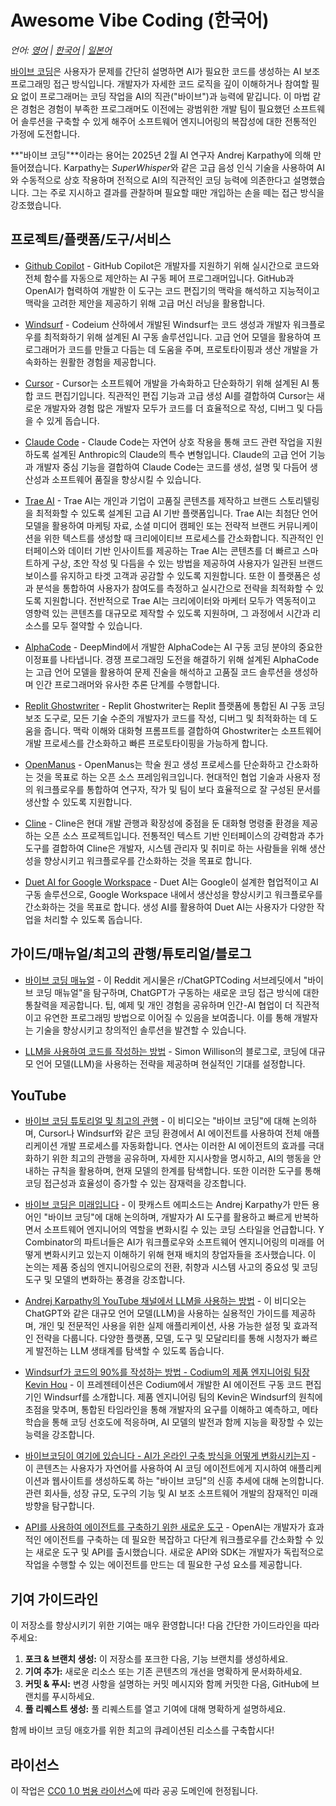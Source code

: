 # Awesome Vibe Coding (한국어)

*언어: [영어](README.md) | [한국어](README.ko.md) | [일본어](README.ja.md)*

[바이브 코딩](https://en.wikipedia.org/wiki/Vibe_coding)은 사용자가 문제를 간단히 설명하면 AI가 필요한 코드를 생성하는 AI 보조 프로그래밍 접근 방식입니다. 개발자가 자세한 코드 로직을 깊이 이해하거나 참여할 필요 없이 프로그래머는 코딩 작업을 AI의 직관("바이브")과 능력에 맡깁니다. 이 마법 같은 경험은 경험이 부족한 프로그래머도 이전에는 광범위한 개발 팀이 필요했던 소프트웨어 솔루션을 구축할 수 있게 해주어 소프트웨어 엔지니어링의 복잡성에 대한 전통적인 가정에 도전합니다.

**"바이브 코딩"**이라는 용어는 2025년 2월 AI 연구자 Andrej Karpathy에 의해 만들어졌습니다. Karpathy는 *SuperWhisper*와 같은 고급 음성 인식 기술을 사용하여 AI와 수동적으로 상호 작용하며 전적으로 AI의 직관적인 코딩 능력에 의존한다고 설명했습니다. 그는 주로 지시하고 결과를 관찰하며 필요할 때만 개입하는 손을 떼는 접근 방식을 강조했습니다.

## 프로젝트/플랫폼/도구/서비스

- [Github Copilot](https://github.com/features/copilot) - GitHub Copilot은 개발자를 지원하기 위해 실시간으로 코드와 전체 함수를 자동으로 제안하는 AI 구동 페어 프로그래머입니다. GitHub과 OpenAI가 협력하여 개발한 이 도구는 코드 편집기의 맥락을 해석하고 지능적이고 맥락을 고려한 제안을 제공하기 위해 고급 머신 러닝을 활용합니다.

- [Windsurf](https://codeium.com/windsurf) - Codeium 산하에서 개발된 Windsurf는 코드 생성과 개발자 워크플로우를 최적화하기 위해 설계된 AI 구동 솔루션입니다. 고급 언어 모델을 활용하여 프로그래머가 코드를 만들고 다듬는 데 도움을 주며, 프로토타이핑과 생산 개발을 가속화하는 원활한 경험을 제공합니다.

- [Cursor](https://www.cursor.com/) - Cursor는 소프트웨어 개발을 가속화하고 단순화하기 위해 설계된 AI 통합 코드 편집기입니다. 직관적인 편집 기능과 고급 생성 AI를 결합하여 Cursor는 새로운 개발자와 경험 많은 개발자 모두가 코드를 더 효율적으로 작성, 디버그 및 다듬을 수 있게 돕습니다.

- [Claude Code](https://docs.anthropic.com/en/docs/agents-and-tools/claude-code/overview) - Claude Code는 자연어 상호 작용을 통해 코드 관련 작업을 지원하도록 설계된 Anthropic의 Claude의 특수 변형입니다. Claude의 고급 언어 기능과 개발자 중심 기능을 결합하여 Claude Code는 코드를 생성, 설명 및 다듬어 생산성과 소프트웨어 품질을 향상시킬 수 있습니다.

- [Trae AI](https://www.futuretools.io/tools/trae-ai) - Trae AI는 개인과 기업이 고품질 콘텐츠를 제작하고 브랜드 스토리텔링을 최적화할 수 있도록 설계된 고급 AI 기반 플랫폼입니다. Trae AI는 최첨단 언어 모델을 활용하여 마케팅 자료, 소셜 미디어 캠페인 또는 전략적 브랜드 커뮤니케이션을 위한 텍스트를 생성할 때 크리에이티브 프로세스를 간소화합니다. 직관적인 인터페이스와 데이터 기반 인사이트를 제공하는 Trae AI는 콘텐츠를 더 빠르고 스마트하게 구상, 초안 작성 및 다듬을 수 있는 방법을 제공하여 사용자가 일관된 브랜드 보이스를 유지하고 타겟 고객과 공감할 수 있도록 지원합니다. 또한 이 플랫폼은 성과 분석을 통합하여 사용자가 참여도를 측정하고 실시간으로 전략을 최적화할 수 있도록 지원합니다. 전반적으로 Trae AI는 크리에이터와 마케터 모두가 역동적이고 영향력 있는 콘텐츠를 대규모로 제작할 수 있도록 지원하며, 그 과정에서 시간과 리소스를 모두 절약할 수 있습니다.

- [AlphaCode](https://alphacode.deepmind.com/) - DeepMind에서 개발한 AlphaCode는 AI 구동 코딩 분야의 중요한 이정표를 나타냅니다. 경쟁 프로그래밍 도전을 해결하기 위해 설계된 AlphaCode는 고급 언어 모델을 활용하여 문제 진술을 해석하고 고품질 코드 솔루션을 생성하며 인간 프로그래머와 유사한 추론 단계를 수행합니다.

- [Replit Ghostwriter](https://replit.com/learn/intro-to-ghostwriter) - Replit Ghostwriter는 Replit 플랫폼에 통합된 AI 구동 코딩 보조 도구로, 모든 기술 수준의 개발자가 코드를 작성, 디버그 및 최적화하는 데 도움을 줍니다. 맥락 이해와 대화형 프롬프트를 결합하여 Ghostwriter는 소프트웨어 개발 프로세스를 간소화하고 빠른 프로토타이핑을 가능하게 합니다.

- [OpenManus](https://github.com/mannaandpoem/OpenManus) - OpenManus는 학술 원고 생성 프로세스를 단순화하고 간소화하는 것을 목표로 하는 오픈 소스 프레임워크입니다. 현대적인 협업 기술과 사용자 정의 워크플로우를 통합하여 연구자, 작가 및 팀이 보다 효율적으로 잘 구성된 문서를 생산할 수 있도록 지원합니다.

- [Cline](https://github.com/cline/cline) - Cline은 현대 개발 관행과 확장성에 중점을 둔 대화형 명령줄 환경을 제공하는 오픈 소스 프로젝트입니다. 전통적인 텍스트 기반 인터페이스의 강력함과 추가 도구를 결합하여 Cline은 개발자, 시스템 관리자 및 취미로 하는 사람들을 위해 생산성을 향상시키고 워크플로우를 간소화하는 것을 목표로 합니다.

- [Duet AI for Google Workspace](https://workspace.google.com/blog/product-announcements/duet-ai?hl=en) - Duet AI는 Google이 설계한 협업적이고 AI 구동 솔루션으로, Google Workspace 내에서 생산성을 향상시키고 워크플로우를 간소화하는 것을 목표로 합니다. 생성 AI를 활용하여 Duet AI는 사용자가 다양한 작업을 처리할 수 있도록 돕습니다.

## 가이드/매뉴얼/최고의 관행/튜토리얼/블로그

- [바이브 코딩 매뉴얼](https://www.reddit.com/r/ChatGPTCoding/comments/1j5l4xw/vibe_coding_manual/) - 이 Reddit 게시물은 r/ChatGPTCoding 서브레딧에서 "바이브 코딩 매뉴얼"을 탐구하며, ChatGPT가 구동하는 새로운 코딩 접근 방식에 대한 통찰력을 제공합니다. 팁, 예제 및 개인 경험을 공유하며 인간-AI 협업이 더 직관적이고 유연한 프로그래밍 방법으로 이어질 수 있음을 보여줍니다. 이를 통해 개발자는 기술을 향상시키고 창의적인 솔루션을 발견할 수 있습니다.

- [LLM을 사용하여 코드를 작성하는 방법](https://simonwillison.net/2025/Mar/11/using-llms-for-code/#set-reasonable-expectations) - Simon Willison의 블로그로, 코딩에 대규모 언어 모델(LLM)을 사용하는 전략을 제공하며 현실적인 기대를 설정합니다.

## YouTube
- [바이브 코딩 튜토리얼 및 최고의 관행](https://www.youtube.com/watch?v=YWwS911iLhg&t=907s) - 이 비디오는 "바이브 코딩"에 대해 논의하며, Cursor나 Windsurf와 같은 코딩 환경에서 AI 에이전트를 사용하여 전체 애플리케이션 개발 프로세스를 자동화합니다. 연사는 이러한 AI 에이전트의 효과를 극대화하기 위한 최고의 관행을 공유하며, 자세한 지시사항을 명시하고, AI의 행동을 안내하는 규칙을 활용하며, 현재 모델의 한계를 탐색합니다. 또한 이러한 도구를 통해 코딩 접근성과 효율성이 증가할 수 있는 잠재력을 강조합니다.

- [바이브 코딩은 미래입니다](https://www.youtube.com/watch?v=IACHfKmZMr8&t=1606s) - 이 팟캐스트 에피소드는 Andrej Karpathy가 만든 용어인 "바이브 코딩"에 대해 논의하며, 개발자가 AI 도구를 활용하고 빠르게 반복하면서 소프트웨어 엔지니어의 역할을 변화시킬 수 있는 코딩 스타일을 언급합니다. Y Combinator의 파트너들은 AI가 워크플로우와 소프트웨어 엔지니어링의 미래를 어떻게 변화시키고 있는지 이해하기 위해 현재 배치의 창업자들을 조사했습니다. 이 논의는 제품 중심의 엔지니어링으로의 전환, 취향과 시스템 사고의 중요성 및 코딩 도구 및 모델의 변화하는 풍경을 강조합니다.

- [Andrej Karpathy의 YouTube 채널에서 LLM을 사용하는 방법](https://www.youtube.com/watch?v=EWvNQjAaOHw) - 이 비디오는 ChatGPT와 같은 대규모 언어 모델(LLM)을 사용하는 실용적인 가이드를 제공하며, 개인 및 전문적인 사용을 위한 실제 애플리케이션, 사용 가능한 설정 및 효과적인 전략을 다룹니다. 다양한 플랫폼, 모델, 도구 및 모달리티를 통해 시청자가 빠르게 발전하는 LLM 생태계를 탐색할 수 있도록 돕습니다.

- [Windsurf가 코드의 90%를 작성하는 방법 - Codium의 제품 엔지니어링 팀장 Kevin Hou](https://www.youtube.com/watch?v=bVNNvWq6dKo) - 이 프레젠테이션은 Codium에서 개발한 AI 에이전트 구동 코드 편집기인 Windsurf를 소개합니다. 제품 엔지니어링 팀의 Kevin은 Windsurf의 원칙에 초점을 맞추며, 통합된 타임라인을 통해 개발자의 요구를 이해하고 예측하고, 메타 학습을 통해 코딩 선호도에 적응하며, AI 모델의 발전과 함께 지능을 확장할 수 있는 능력을 강조합니다.

- [바이브코딩이 여기에 있습니다 - AI가 온라인 구축 방식을 어떻게 변화시키는지](https://www.youtube.com/watch?v=xxA-M3HrKrc) - 이 콘텐츠는 사용자가 자연어를 사용하여 AI 코딩 에이전트에게 지시하여 애플리케이션과 웹사이트를 생성하도록 하는 "바이브 코딩"의 신흥 추세에 대해 논의합니다. 관련 회사들, 성장 규모, 도구의 기능 및 AI 보조 소프트웨어 개발의 잠재적인 미래 방향을 탐구합니다.

- [API를 사용하여 에이전트를 구축하기 위한 새로운 도구](https://www.youtube.com/watch?v=hciNKcLwSes) - OpenAI는 개발자가 효과적인 에이전트를 구축하는 데 필요한 복잡하고 다단계 워크플로우를 간소화할 수 있는 새로운 도구 및 API를 출시했습니다. 새로운 API와 SDK는 개발자가 독립적으로 작업을 수행할 수 있는 에이전트를 만드는 데 필요한 구성 요소를 제공합니다.

## 기여 가이드라인

이 저장소를 향상시키기 위한 기여는 매우 환영합니다! 다음 간단한 가이드라인을 따라 주세요:

1. **포크 & 브랜치 생성:** 이 저장소를 포크한 다음, 기능 브랜치를 생성하세요.
2. **기여 추가:** 새로운 리소스 또는 기존 콘텐츠의 개선을 명확하게 문서화하세요.
3. **커밋 & 푸시:** 변경 사항을 설명하는 커밋 메시지와 함께 커밋한 다음, GitHub에 브랜치를 푸시하세요.
4. **풀 리퀘스트 생성:** 풀 리퀘스트를 열고 기여에 대해 명확하게 설명하세요.

함께 바이브 코딩 애호가를 위한 최고의 큐레이션된 리소스를 구축합시다!

## 라이선스

이 작업은 [CC0 1.0 범용 라이선스](https://creativecommons.org/publicdomain/zero/1.0/)에 따라 공공 도메인에 헌정됩니다.